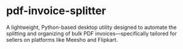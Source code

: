 # pdf-invoice-splitter
A lightweight, Python-based desktop utility designed to automate the splitting and organizing of bulk PDF invoices—specifically tailored for sellers on platforms like Meesho and Flipkart.
